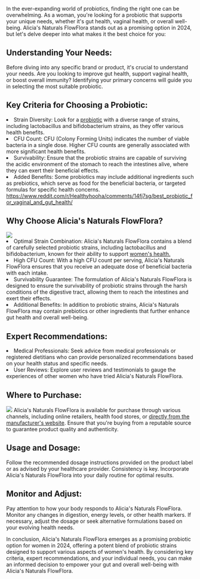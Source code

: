 In the ever-expanding world of probiotics, finding the right one can be overwhelming. As a woman, you're looking for a probiotic that supports your unique needs, whether it's gut health, vaginal health, or overall well-being. Alicia's Naturals FlowFlora stands out as a promising option in 2024, but let's delve deeper into what makes it the best choice for you:

<h2>Understanding Your Needs:</h2>
Before diving into any specific brand or product, it's crucial to understand your needs. Are you looking to improve gut health, support vaginal health, or boost overall immunity? Identifying your primary concerns will guide you in selecting the most suitable probiotic.

<h2>Key Criteria for Choosing a Probiotic:</h2>
   <li>Strain Diversity: Look for a <a href="https://www.reddit.com/r/FunctionalMedicine/comments/15b6smm/best_probiotic_brands/">probiotic</a> with a diverse range of strains, including lactobacillus and bifidobacterium strains, as they offer various health benefits.</li>
    <li> CFU Count: CFU (Colony Forming Units) indicates the number of viable bacteria in a single dose. Higher CFU counts are generally associated with more significant health benefits. </li>
    <li> Survivability: Ensure that the probiotic strains are capable of surviving the acidic environment of the stomach to reach the intestines alive, where they can exert their beneficial effects. </li>
    <li> Added Benefits: Some probiotics may include additional ingredients such as prebiotics, which serve as food for the beneficial bacteria, or targeted formulas for specific health concerns. </li>
<a href="https://www.reddit.com/r/Healthyhooha/comments/14fj7sg/best_probiotic_for_vaginal_and_gut_health/">https://www.reddit.com/r/Healthyhooha/comments/14fj7sg/best_probiotic_for_vaginal_and_gut_health/</a>

<h2>Why Choose Alicia's Naturals FlowFlora?</h2>
<a href="https://aliciasnaturals.com/products/flowflora-capsules"><img src="https://probioticreviewgirl.com/wp-content/uploads/2022/01/Holding-FlowFlora-1000.jpg"></a>
    <li> Optimal Strain Combination: Alicia's Naturals FlowFlora contains a blend of carefully selected probiotic strains, including lactobacillus and bifidobacterium, known for their ability to support <a href="https://github.com/Best-Probiotic-For-Women-Over-60">women's health.</a> </li>
    <li> High CFU Count: With a high CFU count per serving, Alicia's Naturals FlowFlora ensures that you receive an adequate dose of beneficial bacteria with each intake. </li>
    <li> Survivability Guarantee: The formulation of Alicia's Naturals FlowFlora is designed to ensure the survivability of probiotic strains through the harsh conditions of the digestive tract, allowing them to reach the intestines and exert their effects. </li>
    <li> Additional Benefits: In addition to probiotic strains, Alicia's Naturals FlowFlora may contain prebiotics or other ingredients that further enhance gut health and overall well-being. </li>

<h2>Expert Recommendations:</h2>
    <li> Medical Professionals: Seek advice from medical professionals or registered dietitians who can provide personalized recommendations based on your health status and specific needs. </li>
    <li> User Reviews: Explore user reviews and testimonials to gauge the experiences of other women who have tried Alicia's Naturals FlowFlora. </li>

<h2>Where to Purchase:</h2>
<a href="https://aliciasnaturals.com/products/flowflora-capsules"><img src="https://probioticreviewgirl.com/wp-content/uploads/2022/01/FlowFlora-Grey-Bright.jpg"></a>
   Alicia's Naturals FlowFlora is available for purchase through various channels, including online retailers, health food stores, or <a href="https://aliciasnaturals.com/products/flowflora-capsules">directly from the manufacturer's website</a>. Ensure that you're buying from a reputable source to guarantee product quality and authenticity.

<h2>Usage and Dosage:</h2>
   Follow the recommended dosage instructions provided on the product label or as advised by your healthcare provider.
   Consistency is key. Incorporate Alicia's Naturals FlowFlora into your daily routine for optimal results.

<h2>Monitor and Adjust:</h2>
   Pay attention to how your body responds to Alicia's Naturals FlowFlora. Monitor any changes in digestion, energy levels, or other health markers.
   If necessary, adjust the dosage or seek alternative formulations based on your evolving health needs.

In conclusion, Alicia's Naturals FlowFlora emerges as a promising probiotic option for women in 2024, offering a potent blend of probiotic strains designed to support various aspects of women's health. By considering key criteria, expert recommendations, and your individual needs, you can make an informed decision to empower your gut and overall well-being with Alicia's Naturals FlowFlora.
